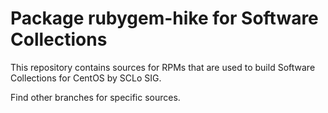 # Package rubygem-hike for Software Collections

This repository contains sources for RPMs that are used
to build Software Collections for CentOS by SCLo SIG.

Find other branches for specific sources.
